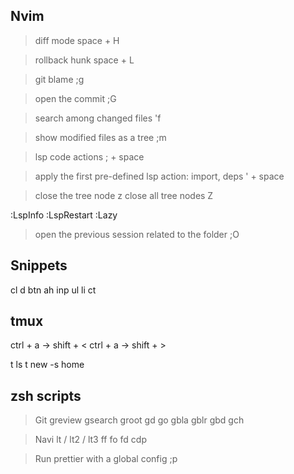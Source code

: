 ## Nvim

> diff mode
space + H

> rollback hunk
space + L

> git blame
;g

> open the commit
;G

> search among changed files
'f

> show modified files as a tree
;m

> lsp code actions
; + space

> apply the first pre-defined lsp action:
>   import, deps
' + space 

> close the tree node
z
> close all tree nodes
Z

:LspInfo
:LspRestart
:Lazy

> open the previous session related to the folder
;O

## Snippets

cl
d
btn
ah
inp
ul
li
ct

## tmux

ctrl + a -> shift + <
ctrl + a -> shift + >

t ls
t new -s home

## zsh scripts

> Git
greview
gsearch
groot
gd
go
gbla
gblr
gbd
gch

> Navi
lt / lt2 / lt3
ff
fo
fd
cdp

> Run prettier with a global config
;p
